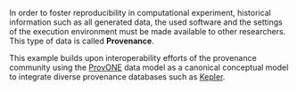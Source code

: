 In order to foster reproducibility in computational experiment, historical information such as all generated data, the used software and the settings of the execution environment must be made available to other researchers. This type of data is called **Provenance**.

This example builds upon interoperability efforts of the provenance community using the [ProvONE](http://jenkins-1.dataone.org/jenkins/view/Documentation%20Projects/job/ProvONE-Documentation-trunk/ws/provenance/ProvONE/v1/provone.html) data model as a canonical conceptual model to integrate diverse provenance databases such as [Kepler](https://code.kepler-project.org/code/kepler/trunk/modules/provenance/docs/provenance.pdf).
